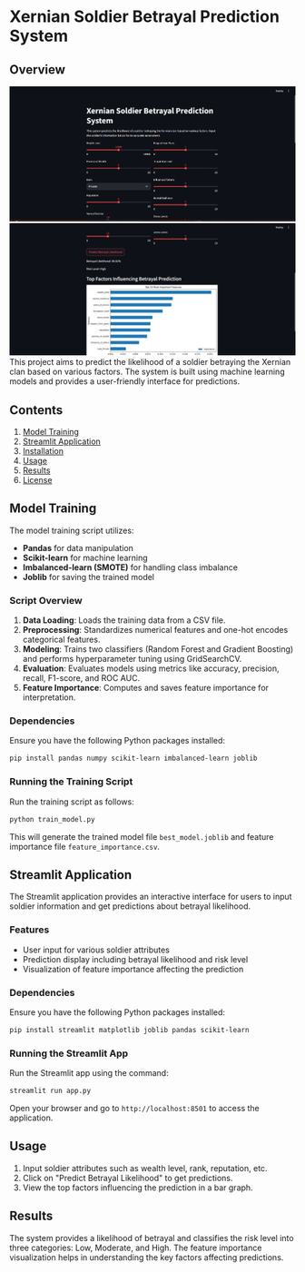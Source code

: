 # Xernian Soldier Betrayal Prediction System

## Overview
![alt text](<Screenshot 2024-09-23 221647.png>)![alt text](<Screenshot 2024-09-23 221706.png>) 
This project aims to predict the likelihood of a soldier betraying the Xernian clan based on various factors. The system is built using machine learning models and provides a user-friendly interface for predictions.

## Contents

1. [Model Training](#model-training)
2. [Streamlit Application](#streamlit-application)
3. [Installation](#installation)
4. [Usage](#usage)
5. [Results](#results)
6. [License](#license)

## Model Training

The model training script utilizes:
- **Pandas** for data manipulation
- **Scikit-learn** for machine learning
- **Imbalanced-learn (SMOTE)** for handling class imbalance
- **Joblib** for saving the trained model

### Script Overview

1. **Data Loading**: Loads the training data from a CSV file.
2. **Preprocessing**: Standardizes numerical features and one-hot encodes categorical features.
3. **Modeling**: Trains two classifiers (Random Forest and Gradient Boosting) and performs hyperparameter tuning using GridSearchCV.
4. **Evaluation**: Evaluates models using metrics like accuracy, precision, recall, F1-score, and ROC AUC.
5. **Feature Importance**: Computes and saves feature importance for interpretation.

### Dependencies

Ensure you have the following Python packages installed:

```bash
pip install pandas numpy scikit-learn imbalanced-learn joblib
```

### Running the Training Script

Run the training script as follows:

```bash
python train_model.py
```

This will generate the trained model file `best_model.joblib` and feature importance file `feature_importance.csv`.

## Streamlit Application

The Streamlit application provides an interactive interface for users to input soldier information and get predictions about betrayal likelihood.

### Features

- User input for various soldier attributes
- Prediction display including betrayal likelihood and risk level
- Visualization of feature importance affecting the prediction

### Dependencies

Ensure you have the following Python packages installed:

```bash
pip install streamlit matplotlib joblib pandas scikit-learn
```

### Running the Streamlit App

Run the Streamlit app using the command:

```bash
streamlit run app.py
```

Open your browser and go to `http://localhost:8501` to access the application.

## Usage

1. Input soldier attributes such as wealth level, rank, reputation, etc.
2. Click on "Predict Betrayal Likelihood" to get predictions.
3. View the top factors influencing the prediction in a bar graph.

## Results

The system provides a likelihood of betrayal and classifies the risk level into three categories: Low, Moderate, and High. The feature importance visualization helps in understanding the key factors affecting predictions.

